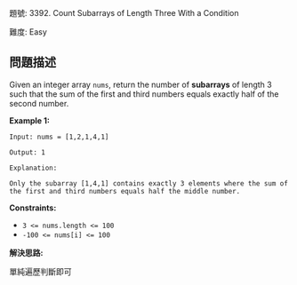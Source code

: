 題號: 3392. Count Subarrays of Length Three With a Condition

難度: Easy

## 問題描述
Given an integer array `nums`, return the number of **subarrays** of length 3 such that the sum of the first and third numbers equals exactly half of the second number.

**Example 1:**
```
Input: nums = [1,2,1,4,1]

Output: 1

Explanation:

Only the subarray [1,4,1] contains exactly 3 elements where the sum of the first and third numbers equals half the middle number.
```

**Constraints:**

- `3 <= nums.length <= 100`
- `-100 <= nums[i] <= 100`

**解決思路:**

單純遍歷判斷即可
